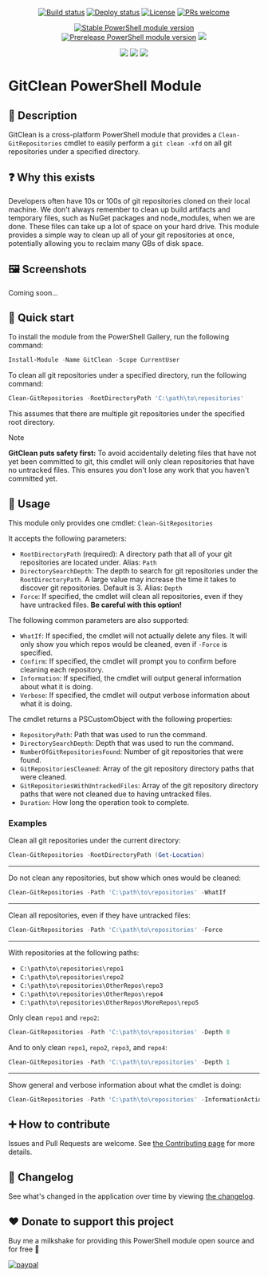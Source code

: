 <p align="center">
  <a href="https://github.com/deadlydog/PowerShell.GitClean/actions/workflows/build-and-test-powershell-module.yml"><img alt="Build status" src="https://github.com/deadlydog/PowerShell.GitClean/actions/workflows/build-and-test-powershell-module.yml/badge.svg"></a>
  <a href="https://github.com/deadlydog/PowerShell.GitClean/actions/workflows/build-test-and-deploy-powershell-module.yml"><img alt="Deploy status" src="https://github.com/deadlydog/PowerShell.GitClean/actions/workflows/build-test-and-deploy-powershell-module.yml/badge.svg"></a>
  <a href="https://github.com/deadlydog/PowerShell.GitClean/blob/main/License.md"><img alt="License" src="https://img.shields.io/github/license/deadlydog/PowerShell.GitClean.svg"></a>
  <a href="https://github.com/deadlydog/PowerShell.GitClean/blob/main/docs/Contributing.md"><img alt="PRs welcome" src="https://img.shields.io/badge/PRs-welcome-brightgreen.svg"></a>
</p>

<p align="center">
  <a href="https://www.powershellgallery.com/packages/GitClean"><img alt="Stable PowerShell module version" src="https://img.shields.io/powershellgallery/v/GitClean.svg"></a>
  <a href="https://www.powershellgallery.com/packages/GitClean"><img alt="Prerelease PowerShell module version" src="https://img.shields.io/powershellgallery/vpre/GitClean.svg?include_prereleases&label=powershell%20gallery%20prerelease&colorB=yellow"></a>
  <a href="https://www.powershellgallery.com/packages/GitClean"><img src="https://img.shields.io/powershellgallery/dt/GitClean.svg"></a>
</p>

<p align="center">
  <!-- Must add 'Windows', 'MacOS', and 'Linux' to the module manifest tags for them to show up on the Platforms badge. -->
  <img src="https://img.shields.io/powershellgallery/p/GitClean.svg">
  <img src="https://img.shields.io/github/languages/top/deadlydog/PowerShell.GitClean.svg">
  <img src="https://img.shields.io/github/languages/code-size/deadlydog/PowerShell.GitClean.svg">
</p>

# GitClean PowerShell Module

## 💬 Description

GitClean is a cross-platform PowerShell module that provides a `Clean-GitRepositories` cmdlet to easily perform a `git clean -xfd` on all git repositories under a specified directory.

## ❓ Why this exists

Developers often have 10s or 100s of git repositories cloned on their local machine.
We don't always remember to clean up build artifacts and temporary files, such as NuGet packages and node_modules, when we are done.
These files can take up a lot of space on your hard drive.
This module provides a simple way to clean up all of your git repositories at once, potentially allowing you to reclaim many GBs of disk space.

## 🖼️ Screenshots

Coming soon...

## 🚀 Quick start

To install the module from the PowerShell Gallery, run the following command:

```powershell
Install-Module -Name GitClean -Scope CurrentUser
```

To clean all git repositories under a specified directory, run the following command:

```powershell
Clean-GitRepositories -RootDirectoryPath 'C:\path\to\repositories'
```

This assumes that there are multiple git repositories under the specified root directory.

> [!NOTE]
> __GitClean puts safety first:__ To avoid accidentally deleting files that have not yet been committed to git, this cmdlet will only clean repositories that have no untracked files.
> This ensures you don't lose any work that you haven't committed yet.

## 📖 Usage

This module only provides one cmdlet: `Clean-GitRepositories`

It accepts the following parameters:

- `RootDirectoryPath` (required): A directory path that all of your git repositories are located under. Alias: `Path`
- `DirectorySearchDepth`: The depth to search for git repositories under the `RootDirectoryPath`. A large value may increase the time it takes to discover git repositories. Default is 3. Alias: `Depth`
- `Force`: If specified, the cmdlet will clean all repositories, even if they have untracked files. __Be careful with this option!__

The following common parameters are also supported:

- `WhatIf`: If specified, the cmdlet will not actually delete any files. It will only show you which repos would be cleaned, even if `-Force` is specified.
- `Confirm`: If specified, the cmdlet will prompt you to confirm before cleaning each repository.
- `Information`: If specified, the cmdlet will output general information about what it is doing.
- `Verbose`: If specified, the cmdlet will output verbose information about what it is doing.

The cmdlet returns a PSCustomObject with the following properties:

- `RepositoryPath`: Path that was used to run the command.
- `DirectorySearchDepth`: Depth that was used to run the command.
- `NumberOfGitRepositoriesFound`: Number of git repositories that were found.
- `GitRepositoriesCleaned`: Array of the git repository directory paths that were cleaned.
- `GitRepositoriesWithUntrackedFiles`: Array of the git repository directory paths that were not cleaned due to having untracked files.
- `Duration`: How long the operation took to complete.

### Examples

Clean all git repositories under the current directory:

```powershell
Clean-GitRepositories -RootDirectoryPath (Get-Location)
```

---

Do not clean any repositories, but show which ones would be cleaned:

```powershell
Clean-GitRepositories -Path 'C:\path\to\repositories' -WhatIf
```

---

Clean all repositories, even if they have untracked files:

```powershell
Clean-GitRepositories -Path 'C:\path\to\repositories' -Force
```

---

With repositories at the following paths:

- `C:\path\to\repositories\repo1`
- `C:\path\to\repositories\repo2`
- `C:\path\to\repositories\OtherRepos\repo3`
- `C:\path\to\repositories\OtherRepos\repo4`
- `C:\path\to\repositories\OtherRepos\MoreRepos\repo5`

Only clean `repo1` and `repo2`:

```powershell
Clean-GitRepositories -Path 'C:\path\to\repositories' -Depth 0
```

And to only clean `repo1`, `repo2`, `repo3`, and `repo4`:

```powershell
Clean-GitRepositories -Path 'C:\path\to\repositories' -Depth 1
```

---

Show general and verbose information about what the cmdlet is doing:

```powershell
Clean-GitRepositories -Path 'C:\path\to\repositories' -InformationAction Continue -Verbose
```

## ➕ How to contribute

Issues and Pull Requests are welcome.
See [the Contributing page](docs/Contributing.md) for more details.

## 📃 Changelog

See what's changed in the application over time by viewing [the changelog](Changelog.md).

## ❤️ Donate to support this project

Buy me a milkshake for providing this PowerShell module open source and for free 🙂

[![paypal](https://www.paypalobjects.com/en_US/i/btn/btn_donateCC_LG.gif)](https://www.paypal.com/cgi-bin/webscr?cmd=_s-xclick&hosted_button_id=VTQ5C7APCHN3E)
